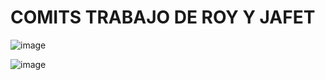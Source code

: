 # COMITS TRABAJO DE ROY Y JAFET

![image](https://github.com/user-attachments/assets/1b6fc182-1fe8-4358-bca2-5631ca30d3c7)

![image](https://github.com/user-attachments/assets/7724a587-b437-4e2e-bcfe-4a4755c7eb28)

